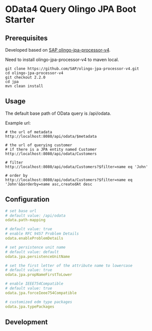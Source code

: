 # OData4 Query Olingo JPA Boot Starter

## Prerequisites

Developed based on [SAP olingo-jpa-processor-v4](https://github.com/SAP/olingo-jpa-processor-v4).

Need to install olingo-jpa-processor-v4 to maven local.

```shell
git clone https://github.com/SAP/olingo-jpa-processor-v4.git
cd olingo-jpa-processor-v4
git checkout 2.2.0
cd jpa
mvn clean install
```

## Usage

The default base path of OData query is /api/odata.

Example url:

```shell
# the url of metadata
http://localhost:8080/api/odata/$metadata

# the url of querying customer
# if there is a JPA entity named Customer
http://localhost:8080/api/odata/Customers

# filter
http://localhost:8080/api/odata/Customers?$filter=name eq 'John'

# order by
http://localhost:8080/api/odata/Customers?$filter=name eq 'John'&$orderby=name asc,createdAt desc
```

## Configuration

```yaml
# set base url
# default value: /api/odata
odata.path-mapping

# default value: true
# enable RFC 9457 Problem Details
odata.enableProblemDetails

# set persistence unit name
# default value: default
odata.jpa.persistenceUnitName

# set the first letter of the attribute name to lowercase
# default value: true
odata.jpa.propNameFirstToLower

# enable IEEE754Compatible
# default value: true
odata.jpa.forceIeee754Compatible

# customized edm type packages
odata.jpa.typePackages
```

## Development




